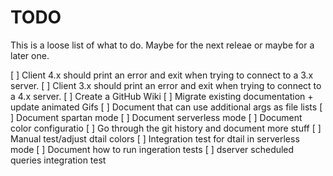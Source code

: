 TODO
====

This is a loose list of what to do. Maybe for the next releae or maybe for a later one.

[ ] Client 4.x should print an error and exit when trying to connect to a 3.x server.
[ ] Client 3.x should print an error and exit when trying to connect to a 4.x server.
[ ] Create a GitHub Wiki
  [ ] Migrate existing documentation + update animated Gifs
  [ ] Document that can use additional args as file lists
  [ ] Document spartan mode
  [ ] Document serverless mode
  [ ] Document color configuratio
  [ ] Go through the git history and document more stuff
[ ] Manual test/adjust dtail colors
[ ] Integration test for dtail in serverless mode
[ ] Document how to run ingeration tests
[ ] dserver scheduled queries integration test
